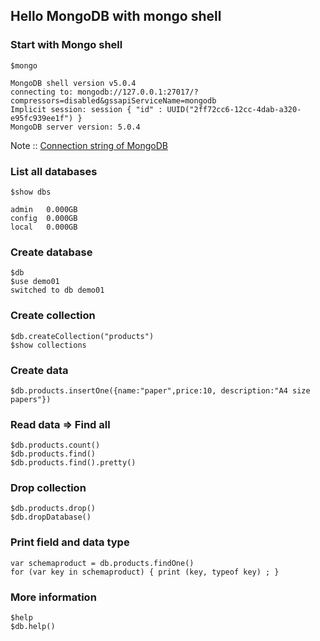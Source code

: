 ## Hello MongoDB with mongo shell

### Start with Mongo shell
```
$mongo

MongoDB shell version v5.0.4
connecting to: mongodb://127.0.0.1:27017/?compressors=disabled&gssapiServiceName=mongodb
Implicit session: session { "id" : UUID("2ff72cc6-12cc-4dab-a320-e95fc939ee1f") }
MongoDB server version: 5.0.4
```

Note :: [Connection string of MongoDB](https://docs.mongodb.com/manual/reference/connection-string/#connections-dns-seedlist)

### List all databases
```
$show dbs

admin   0.000GB
config  0.000GB
local   0.000GB
```

### Create database
```
$db
$use demo01
switched to db demo01
```

### Create collection
```
$db.createCollection("products")
$show collections
```

### Create data
```
$db.products.insertOne({name:"paper",price:10, description:"A4 size papers"})
```

### Read data => Find all
```
$db.products.count()
$db.products.find()
$db.products.find().pretty()
```

### Drop collection
```
$db.products.drop()
$db.dropDatabase()
```
### Print field and data type
```
var schemaproduct = db.products.findOne()
for (var key in schemaproduct) { print (key, typeof key) ; }
```

### More information
```
$help
$db.help()
```

